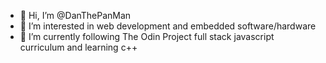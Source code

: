 - 👋 Hi, I’m @DanThePanMan
- 👀 I’m interested in web development and embedded software/hardware
- 🌱 I’m currently following The Odin Project full stack javascript curriculum and learning c++

<!---
DanThePanMan/DanThePanMan is a ✨ special ✨ repository because its `README.md` (this file) appears on your GitHub profile.
You can click the Preview link to take a look at your changes.
--->

